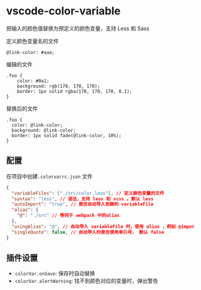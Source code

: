 # vscode-color-variable
把输入的颜色值替换为预定义的颜色变量，支持 Less 和 Sass

定义颜色变量名的文件
```less
@link-color: #aaa;
```

编辑的文件
```less
.foo {
    color: #0a1;
    background: rgb(170, 170, 170);
    border: 1px solid rgba(170, 170, 170, 0.1);
}
```

替换后的文件
```less
.foo {
  color: @link-color;
  background: @link-color;
  border: 1px solid fade(@link-color, 10%);
}
```

## 配置
在项目中创建`.colorvarrc.json` 文件
```json
{
  "variableFiles": ["./src/color.less"], // 定义颜色变量的文件
  "syntax": "less", // 语法，支持 less 和 scss 。默认 less
  "autoImport": "true", // 是否自动导入依赖的 variableFile
  "alias": {
    "@": "./src" // 等同于 webpack 中的alias
  },
  "usingAlias": "@", // 自动导入 variableFile 时，使用 alias ，例如 @import '~@/src/color.less'
  "singleQuote": false, // 自动导入时是否使用单引号， 默认 false
}
```

## 插件设置
* `colorVar.onSave`: 保存时自动替换
* `colorVar.alertWarning`: 找不到颜色对应的变量时，弹出警告
